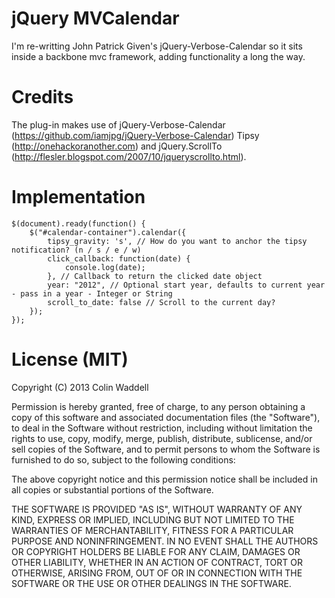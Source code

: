 # jQuery MVCalendar

I'm re-writting John Patrick Given's jQuery-Verbose-Calendar so it sits inside a backbone mvc framework, adding functionality a long the way.

# Credits

The plug-in makes use of jQuery-Verbose-Calendar (https://github.com/iamjpg/jQuery-Verbose-Calendar) Tipsy (http://onehackoranother.com) and jQuery.ScrollTo (http://flesler.blogspot.com/2007/10/jqueryscrollto.html).


# Implementation

    $(document).ready(function() {
    	$("#calendar-container").calendar({
			tipsy_gravity: 's', // How do you want to anchor the tipsy notification? (n / s / e / w)
			click_callback: function(date) {
                console.log(date);
            }, // Callback to return the clicked date object
			year: "2012", // Optional start year, defaults to current year - pass in a year - Integer or String
			scroll_to_date: false // Scroll to the current day?
		});
	});
        

# License (MIT)

Copyright (C) 2013 Colin Waddell

Permission is hereby granted, free of charge, to any person obtaining a copy of this software and associated documentation files (the "Software"), to deal in the Software without restriction, including without limitation the rights to use, copy, modify, merge, publish, distribute, sublicense, and/or sell copies of the Software, and to permit persons to whom the Software is furnished to do so, subject to the following conditions:

The above copyright notice and this permission notice shall be included in all copies or substantial portions of the Software.

THE SOFTWARE IS PROVIDED "AS IS", WITHOUT WARRANTY OF ANY KIND, EXPRESS OR IMPLIED, INCLUDING BUT NOT LIMITED TO THE WARRANTIES OF MERCHANTABILITY, FITNESS FOR A PARTICULAR PURPOSE AND NONINFRINGEMENT. IN NO EVENT SHALL THE AUTHORS OR COPYRIGHT HOLDERS BE LIABLE FOR ANY CLAIM, DAMAGES OR OTHER LIABILITY, WHETHER IN AN ACTION OF CONTRACT, TORT OR OTHERWISE, ARISING FROM, OUT OF OR IN CONNECTION WITH THE SOFTWARE OR THE USE OR OTHER DEALINGS IN THE SOFTWARE.

